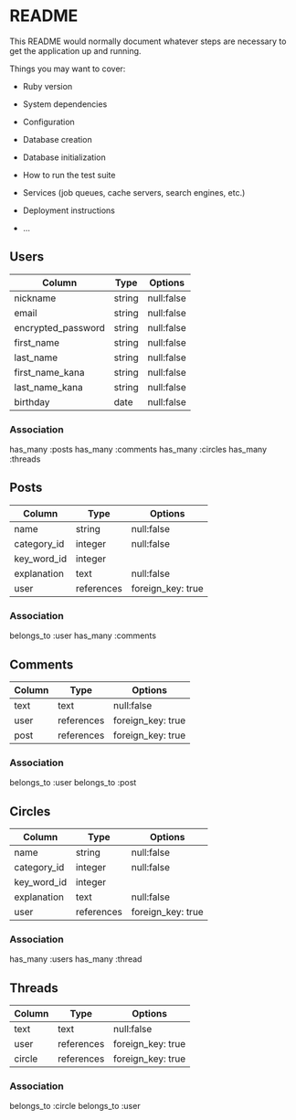 # README

This README would normally document whatever steps are necessary to get the
application up and running.

Things you may want to cover:

* Ruby version

* System dependencies

* Configuration

* Database creation

* Database initialization

* How to run the test suite

* Services (job queues, cache servers, search engines, etc.)

* Deployment instructions

* ...

## Users 
|Column|Type|Options|
|------|----|-------|
|nickname|string|null:false|
|email|string|null:false|
|encrypted_password|string|null:false|
|first_name|string|null:false|
|last_name|string|null:false|
|first_name_kana|string|null:false|
|last_name_kana|string|null:false|
|birthday|date|null:false|

### Association
has_many :posts
has_many :comments
has_many :circles
has_many :threads

## Posts
|Column|Type|Options|
|------|----|-------|
|name|string|null:false|
|category_id|integer|null:false|
|key_word_id|integer||
|explanation|text|null:false|
|user|references|foreign_key: true|

### Association
belongs_to :user
has_many :comments

## Comments
|Column|Type|Options|
|------|----|-------|
|text|text|null:false|
|user|references|foreign_key: true|
|post|references|foreign_key: true|

### Association
belongs_to :user
belongs_to :post

## Circles 
|Column|Type|Options|
|------|----|-------|
|name|string|null:false|
|category_id|integer|null:false|
|key_word_id|integer||
|explanation|text|null:false|
|user|references|foreign_key: true|

### Association
has_many :users
has_many :thread

## Threads
|Column|Type|Options|
|------|----|-------|
|text|text|null:false|
|user|references|foreign_key: true|
|circle|references|foreign_key: true|

### Association
belongs_to :circle
belongs_to :user
